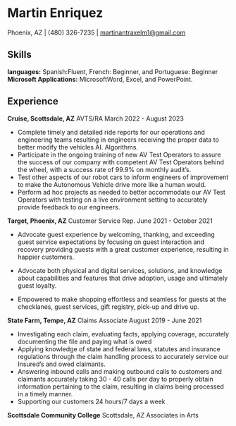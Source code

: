 # Martin Enriquez
Phoenix, AZ | (480) 326-7235 | martinantraxelm1@gmail.com


## Skills

**languages:** Spanish:Fluent, French: Beginner, and Portuguese: Beginner
**Microsoft Applications:** MicrosoftWord, Excel, and PowerPoint.

## Experience

**Cruise, Scottsdale, AZ** AVTS/RA March 2022 - August 2023
* Complete timely and detailed ride reports for our operations and engineering teams resulting in engineers receiving the proper data to better modify the vehicles AI. Algorithms. 
* Participate in the ongoing training of new AV Test Operators to assure the success of our company with competent AV Test Operators behind the wheel, with a success rate of 99.9% on monthly audit’s.
* Test other aspects of our robot cars to inform engineers of improvement to make the Autonomous Vehicle drive more like a human would. 
* Perform ad hoc projects as needed to better accommodate our AV Test Operators with testing on a live environment setting to accurately provide feedback to our engineers. 

**Target, Phoenix, AZ** Customer Service Rep. June 2021 - October 2021
* Advocate guest experience by welcoming, thanking, and exceeding guest service expectations by focusing on guest interaction and recovery providing guests with a great customer experience, resulting in happier customers. 
* Advocate both physical and digital services, solutions, and knowledge about capabilities and features that drive adoption, usage and ultimately guest loyalty.

* Empowered to make shopping effortless and seamless for guests at the checklanes, guest services, gift registry, pick-up and drive up.

**State Farm, Tempe, AZ** Claims Associate August 2019 - June 2021
* Investigating each claim, evaluating facts, applying coverage, accurately documenting the file and paying what is owed
* Applying knowledge of state and federal laws, statutes and insurance regulations through the claim handling process to  accurately service our Insured’s and owed claimants. 
* Answering inbound calls and making outbound calls to customers and claimants 
accurately taking 30 - 40 calls per day to properly obtain information pertaining to the claim, resulting in claims being processed in a timely manner. 
* Supporting our customers 24 hours/7 days a week

**Scottsdale Community College** Scottsdale, AZ Associates in Arts


